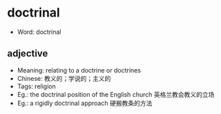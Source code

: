 # doctrinal

- Word: doctrinal

## adjective

- Meaning: relating to a doctrine or doctrines
- Chinese: 教义的；学说的；主义的
- Tags: religion
- Eg.: the doctrinal position of the English church 英格兰教会教义的立场
- Eg.: a rigidly doctrinal approach 硬搬教条的方法

